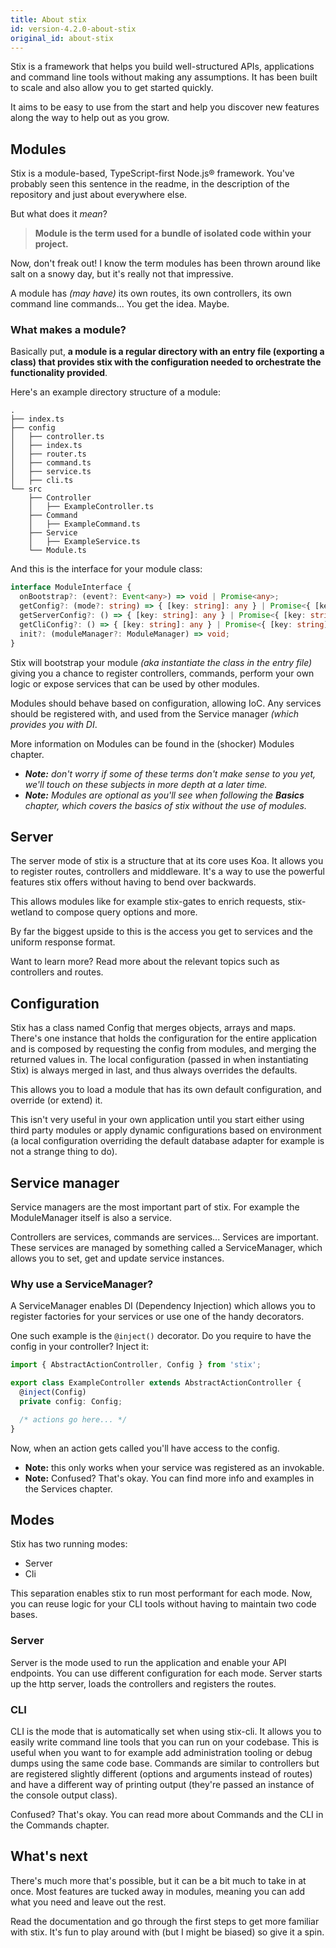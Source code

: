 ```yaml
---
title: About stix
id: version-4.2.0-about-stix
original_id: about-stix
---
```


Stix is a framework that helps you build well-structured APIs, applications and command line tools without making any assumptions.
It has been built to scale and also allow you to get started quickly.

It aims to be easy to use from the start and help you discover new features along the way to help out as you grow.

## Modules

Stix is a module-based, TypeScript-first Node.js® framework. You've probably seen this sentence in the readme, in the description of the repository and just about everywhere else.

But what does it _mean_?

> **Module is the term used for a bundle of isolated code within your project.**

Now, don't freak out! I know the term modules has been thrown around like salt on a snowy day, but it's really not that impressive.

A module has _(may have)_ its own routes, its own controllers, its own command line commands... You get the idea. Maybe.

### What makes a module?

Basically put, **a module is a regular directory with an entry file (exporting a class) that provides stix with the configuration needed to orchestrate the functionality provided**.

Here's an example directory structure of a module:

```
.
├── index.ts
├── config
│   ├── controller.ts
│   ├── index.ts
│   ├── router.ts
│   ├── command.ts
│   ├── service.ts
│   ├── cli.ts
└── src
    ├── Controller
    │   ├── ExampleController.ts
    ├── Command
    │   ├── ExampleCommand.ts
    ├── Service
    │   ├── ExampleService.ts
    └── Module.ts
```

And this is the interface for your module class:

```ts
interface ModuleInterface {
  onBootstrap?: (event?: Event<any>) => void | Promise<any>;
  getConfig?: (mode?: string) => { [key: string]: any } | Promise<{ [key: string]: any }>;
  getServerConfig?: () => { [key: string]: any } | Promise<{ [key: string]: any }>;
  getCliConfig?: () => { [key: string]: any } | Promise<{ [key: string]: any }>;
  init?: (moduleManager?: ModuleManager) => void;
}
```

Stix will bootstrap your module _(aka instantiate the class in the entry file)_ giving you a chance to register controllers, commands, perform your own logic or expose services that can be used by other modules.

Modules should behave based on configuration, allowing IoC. Any services should be registered with, and used from the Service manager _(which provides you with DI_.

More information on Modules can be found in the (shocker) Modules chapter.

- _**Note:** don't worry if some of these terms don't make sense to you yet, we'll touch on these subjects in more depth at a later time._
- _**Note:** Modules are optional as you'll see when following the **Basics** chapter, which covers the basics of stix without the use of modules._

## Server

The server mode of stix is a structure that at its core uses Koa. It allows you to register routes, controllers and middleware.
It's a way to use the powerful features stix offers without having to bend over backwards.

This allows modules like for example stix-gates to enrich requests, stix-wetland to compose query options and more.

By far the biggest upside to this is the access you get to services and the uniform response format. 

Want to learn more? Read more about the relevant topics such as controllers and routes. 

## Configuration

Stix has a class named Config that merges objects, arrays and maps.
There's one instance that holds the configuration for the entire application and is composed by requesting the config from modules, and merging the returned values in. The local configuration (passed in when instantiating Stix) is always merged in last, and thus always overrides the defaults. 

This allows you to load a module that has its own default configuration, and override (or extend) it.

This isn't very useful in your own application until you start either using third party modules or apply dynamic configurations based on environment (a local configuration overriding the default database adapter for example is not a strange thing to do).

## Service manager

Service managers are the most important part of stix. For example the ModuleManager itself is also a service.

Controllers are services, commands are services... Services are important. These services are managed by something called a ServiceManager, which allows you to set, get and update service instances.

### Why use a ServiceManager?

A ServiceManager enables DI (Dependency Injection) which allows you to register factories for your services or use one of the handy decorators.

One such example is the `@inject()` decorator. Do you require to have the config in your controller? Inject it:

```ts
import { AbstractActionController, Config } from 'stix';

export class ExampleController extends AbstractActionController {
  @inject(Config)
  private config: Config;

  /* actions go here... */
}
```

Now, when an action gets called you'll have access to the config.

- **Note:** this only works when your service was registered as an invokable.
- **Note:** Confused? That's okay. You can find more info and examples in the Services chapter.

## Modes

Stix has two running modes: 

- Server
- Cli

This separation enables stix to run most performant for each mode. Now, you can reuse logic for your CLI tools without having to maintain two code bases.

### Server

Server is the mode used to run the application and enable your API endpoints. You can use different configuration for each mode. Server starts up the http server, loads the controllers and registers the routes.

### CLI

CLI is the mode that is automatically set when using stix-cli. It allows you to easily write command line tools that you can run on your codebase. This is useful when you want to for example add administration tooling or debug dumps using the same code base. Commands are similar to controllers but are registered slightly different (options and arguments instead of routes) and have a different way of printing output (they're passed an instance of the console output class).

Confused? That's okay. You can read more about Commands and the CLI in the Commands chapter.

## What's next

There's much more that's possible, but it can be a bit much to take in at once. Most features are tucked away in modules, meaning you can add what you need and leave out the rest.

Read the documentation and go through the first steps to get more familiar with stix. It's fun to play around with (but I might be biased) so give it a spin.
